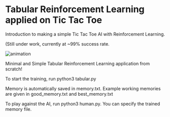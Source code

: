 # Tabular Reinforcement Learning applied on Tic Tac Toe

Introduction to making a simple Tic Tac Toe AI with Reinforcement Learning.

(Still under work, currently at ~99% success rate.



![animation](./assets/animation.gif)

Minimal and Simple Tabular Reinforcement Learning application from scratch!

To start the training, run python3 tabular.py

Memory is automatically saved in memory.txt. Example working memories are given in good_memory.txt and best_memory.txt 

To play against the AI, run python3 human.py. You can specify the trained memory file.
